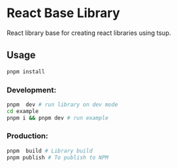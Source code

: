 # React Base Library

React library base for creating react libraries using tsup.

## Usage

```bash
pnpm install
```

### Development:

```bash
pnpm  dev # run library on dev mode
cd example
pnpm i && pnpm dev # run example
```

### Production:

```bash
pnpm  build # Library build
pnpm publish # To publish to NPM
```
